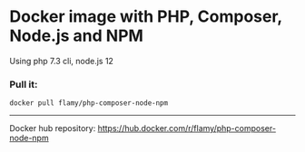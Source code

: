 Docker image with PHP, Composer, Node.js and NPM
===

Using php 7.3 cli, node.js 12

### Pull it:
```
docker pull flamy/php-composer-node-npm
```

---
Docker hub repository: https://hub.docker.com/r/flamy/php-composer-node-npm
